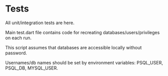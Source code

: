 Tests
=====

All unit/integration tests are here.

Main test.dart file contains code for recreating databases/users/privileges
on each run.

This script assumes that databases are accessible locally without password.

Usernames/db names should be set by environment variables: PSQL_USER, PSQL_DB, MYSQL_USER.
